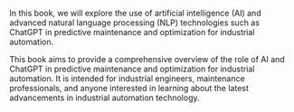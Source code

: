 
In this book, we will explore the use of artificial intelligence (AI) and advanced natural language processing (NLP) technologies such as ChatGPT in predictive maintenance and optimization for industrial automation.

This book aims to provide a comprehensive overview of the role of AI and ChatGPT in predictive maintenance and optimization for industrial automation. It is intended for industrial engineers, maintenance professionals, and anyone interested in learning about the latest advancements in industrial automation technology.

